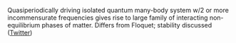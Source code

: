 
Quasiperiodically driving isolated quantum many-body system w/2 or more incommensurate frequencies gives rise to large family of interacting non-equilibrium phases of matter. Differs from Floquet; stability discussed ([Twitter](https://twitter.com/JoshuahHeath/status/1182299034381217792))
